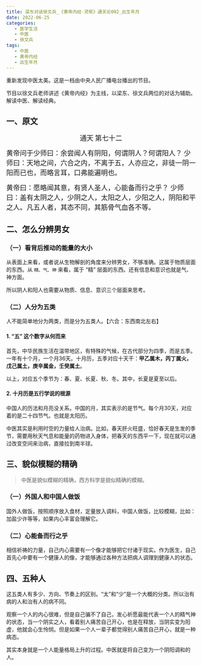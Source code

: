 ```yaml
---
title: 梁东对话徐文兵_《黄帝内经·灵枢》通天论002_出生年月
date: 2022-06-25
categories:
   - 医学生活
   - 中医
   - 徐文兵
tags: 
   - 中医
   - 黄帝内经
   - 出生年月
---
```

重新发现中医太美。这是一档由中央人民广播电台播出的节目。
<!-- more -->
节目以徐文兵老师讲述《黄帝内经》为主线，以梁东、徐文兵两位的对话为辅助。解读中医、解读经典。
## 一、原文
<center><font face='楷体' size=4>通天 第七十二</font></center>

<font face='楷体' size=4>黄帝问于少师曰：余尝闻人有阴阳，何谓阴人？何谓阳人？
少师曰：天地之间，六合之内，不离于五，人亦应之，非徒一阴一阳而已也，而略言耳，口弗能遍明也。

黄帝曰：愿略闻其意，有贤人圣人，心能备而行之乎？
少师曰：盖有太阴之人，少阴之人，太阳之人，少阳之人，阴阳和平之人。凡五人者，其态不同，其筋骨气血各不等。</font>

## 二、怎么分辨男女
### （一）看背后推动的能量的大小
从表面上来看，或者说从生物解剖的角度来分辨男女，不够准确。这属于物质层面的东西。从 `精、气、神` 来看，属于 “精” 层面的东西。还有信息和意识也就是气、神方面。

所以阴人和阳人也需要从物质、信息、意识三个层面来思考。

### （二）人分为五类
人不能简单地分为两类，而是分为五类人。【六合：东西南北左右】

#### 1. “五” 这个数字从何而来
首先，中华民族生活在温带地区，有特殊的气候，在古代部分为四季，而是五季。一年有十个月，一个月36天。十月历，五季对应十天干：**甲乙属木，丙丁属火，戊己属土，庚辛属金，壬癸属土**。

以上，对应五个季节为：春、夏、长夏、秋、冬。其中，长夏是夏至以后。

#### 2. 十月历是五行学说的根源
中国人的历法和月亮没关系。中国的月，其实表示的是节气。每个月30天，对应着的是二十四节气。也就是太阳历。

中医其实是利用时空的力量给人治病。比如，春天肝火旺盛，恰好春天是生发的季节，需要用秋天气息和能量的药物进入身体，把春天的东西平一下，现在就可以通过改变空间来治病，直接拉到南半球。

## 三、貌似模糊的精确
> 中医是貌似模糊的精确，西方科学是貌似精确的模糊。

### （一）外国人和中国人做饭
国外人做饭，按照顺序放入食材，定量放入调料，中国人做饭，比较模糊，比如：加盐少许等等，如果内心丰富会理解它。

### （二）心能备而行之乎
相信祈祷的力量，自己内心需要有一个像才能够把它付诸于现实。作为医生，自己首先心中要有一个健康人的像，才能够通过各种方法把病人调理到健康人的状态。

## 四、五种人
这五类人有多少、方向、节奏上的区别。“太”和“少”是一个大概的分类。所以治有病的人和治有人的病不同。

观察一个人的内心很难，但是自己骗不了自己，发心祈愿最能代表一个人的精气神的状态，当一个阴实之人，看着别人痛苦自己开心，也是在释放，当阴实变为阳虚，他就会心生怜悯。但是如果一个人一辈子都觉得别人痛苦自己开心，就是一种病态。

其实本身就是一个人能量格局上升的过程。中医就是将自己变为一个阴阳调和的人。
